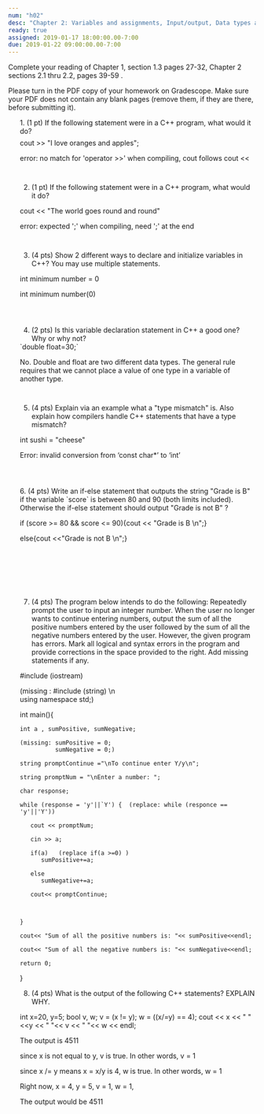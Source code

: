 ```yaml
---
num: "h02"
desc: "Chapter 2: Variables and assignments, Input/output, Data types and expressions, Simple flow control"
ready: true
assigned: 2019-01-17 18:00:00.00-7:00
due: 2019-01-22 09:00:00.00-7:00
---
```

Complete your reading of Chapter 1, section 1.3 pages 27-32, Chapter 2 sections 2.1 thru 2.2, pages 39-59 . 

Please turn in the PDF copy of your homework on Gradescope.
Make sure your PDF does not contain any blank pages (remove them, if they are there, before submitting it).


<ol markdown="1">
1. (1 pt) If the following statement were in a C++ program, what would it do?  
    <div style="margin-bottom:0.5em"></div>
cout >> "I love oranges and apples";

error: no match for 'operator >>' when compiling, cout follows cout <<
  <div style="margin-bottom:3em"></div>

2.	(1 pt) If the following statement were in a C++ program, what would it do?
  <div style="margin-bottom:1em"></div>
cout << "The world goes round and round"

error: expected ';' when compiling, need ';' at the end
  <div style="margin-bottom:3em"></div>

3.  (4 pts) Show 2 different ways to declare and initialize variables in C++? You may use multiple statements.

int minimum number = 0

int minimum number(0)
  <div style="margin-bottom:4em"></div>

4.  (2 pts) Is this variable declaration statement in C++ a good one? Why or why not?
<div markdown="1">
`double float=30;`
</div>

No. Double and float are two different data types. The general rule requires that we cannot place a value of one type in a variable of another type.
  <div style="margin-bottom:3em"></div>


5.  (4 pts) Explain via an example what a "type mismatch" is. Also explain how compilers handle C++ statements that have a type mismatch?

int sushi = "cheese" 

Error: invalid conversion from ‘const char*’ to ‘int’

  <div style="margin-bottom:4em"></div>

 <div class="pagebreak"></div>
<div style="margin-bottom:4em"></div>
6.  (4 pts) Write an if-else statement that outputs the string "Grade is B" if the variable `score` is between 80 and 90 (both limits included). Otherwise the if-else statement should output "Grade is not B" ?

if (score >= 80 && score <= 90){cout << "Grade is B \n";}

else{cout <<"Grade is not B \n";}

<div style="margin-bottom:8em"></div>



7.  (4 pts) The program below intends to do the following: Repeatedly prompt the user to input an integer number. When the user no longer wants to continue entering numbers, output the sum of all the positive numbers entered by the user followed by the sum of all the negative numbers entered by the user. However, the given program has errors. Mark all logical and syntax errors in the program and provide corrections in the space provided to the right. Add missing statements if any.

#include (iostream)

(missing : #include (string) \n  
           using namespace std;)

int main(){

    int a , sumPositive, sumNegative;
    
    (missing: sumPositive = 0;
              sumNegative = 0;)

    string promptContinue ="\nTo continue enter Y/y\n";

    string promptNum = "\nEnter a number: ";

    char response;

    while (response = 'y'||`Y') {  (replace: while (responce == 'y'||'Y'))

       cout << promptNum;

       cin >> a;

       if(a)   (replace if(a >=0) )
          sumPositive+=a;

       else
          sumNegative+=a;

       cout<< promptContinue;



    }

    cout<< "Sum of all the positive numbers is: "<< sumPositive<<endl;

    cout<< "Sum of all the negative numbers is: "<< sumNegative<<endl;

    return 0;
}



8.  (4 pts) What is the output of the following C++ statements? EXPLAIN WHY.
   
int x=20, y=5;
bool v, w;
v = (x != y);
w = ((x/=y) == 4);
cout << x << " " <<y << " "<< v << " "<< w << endl;


The output is 4511

since x is not equal to y, v is true. In other words, v = 1

since x /= y means x = x/y is 4, w is true. In other words, w = 1

Right now, x = 4, y = 5, v = 1, w = 1,

The output would be 4511

